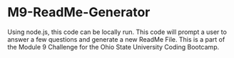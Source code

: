 # M9-ReadMe-Generator
Using node.js, this code can be locally run. This code will prompt a user to answer a few questions and generate a new ReadMe File. This is a part of the Module 9 Challenge for the Ohio State University Coding Bootcamp.
